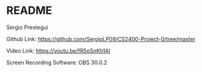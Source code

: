 <h1>README</h1>

Sergio Prestegui

Github Link: https://github.com/SergioLP09/CS2400-Project-0/tree/master

Video Link: https://youtu.be/fR5oSnKh1AI

Screen Recording Software: OBS 30.0.2
